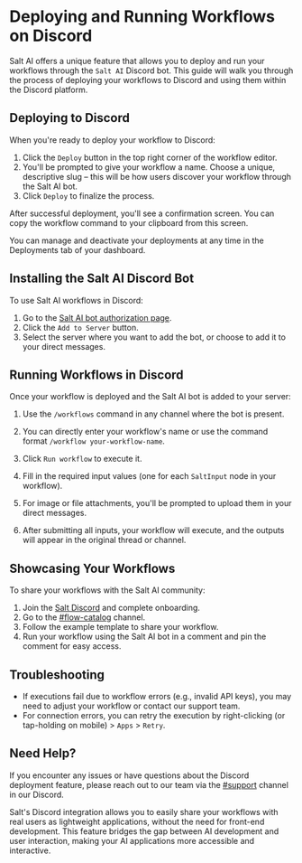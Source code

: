 # Deploying and Running Workflows on Discord

Salt AI offers a unique feature that allows you to deploy and run your workflows through the `Salt AI` Discord bot. This guide will walk you through the process of deploying your workflows to Discord and using them within the Discord platform.

## Deploying to Discord

When you're ready to deploy your workflow to Discord:

1. Click the `Deploy` button in the top right corner of the workflow editor.
2. You'll be prompted to give your workflow a name. Choose a unique, descriptive slug – this will be how users discover your workflow through the Salt AI bot.
3. Click `Deploy` to finalize the process.

After successful deployment, you'll see a confirmation screen. You can copy the workflow command to your clipboard from this screen.

You can manage and deactivate your deployments at any time in the Deployments tab of your dashboard.

## Installing the Salt AI Discord Bot

To use Salt AI workflows in Discord:

1. Go to the [Salt AI bot authorization page](https://discord.com/oauth2/authorize?client_id=1113909066587185274).
2. Click the `Add to Server` button.
3. Select the server where you want to add the bot, or choose to add it to your direct messages.

## Running Workflows in Discord

Once your workflow is deployed and the Salt AI bot is added to your server:

1. Use the `/workflows` command in any channel where the bot is present.
2. You can directly enter your workflow's name or use the command format `/workflow your-workflow-name`.

3. Click `Run workflow` to execute it.
4. Fill in the required input values (one for each `SaltInput` node in your workflow).
5. For image or file attachments, you'll be prompted to upload them in your direct messages.
6. After submitting all inputs, your workflow will execute, and the outputs will appear in the original thread or channel.

## Showcasing Your Workflows

To share your workflows with the Salt AI community:

1. Join the [Salt Discord](https://discord.gg/saltai) and complete onboarding.
2. Go to the [#flow-catalog](https://discord.gg/FcbmPDf3E7) channel.
3. Follow the example template to share your workflow.
4. Run your workflow using the Salt AI bot in a comment and pin the comment for easy access.

## Troubleshooting

- If executions fail due to workflow errors (e.g., invalid API keys), you may need to adjust your workflow or contact our support team.
- For connection errors, you can retry the execution by right-clicking (or tap-holding on mobile) > `Apps` > `Retry`.

## Need Help?

If you encounter any issues or have questions about the Discord deployment feature, please reach out to our team via the [#support](https://discord.com/channels/1151592612525002822/1212167911771217961) channel in our Discord.

Salt's Discord integration allows you to easily share your workflows with real users as lightweight applications, without the need for front-end development. This feature bridges the gap between AI development and user interaction, making your AI applications more accessible and interactive.
